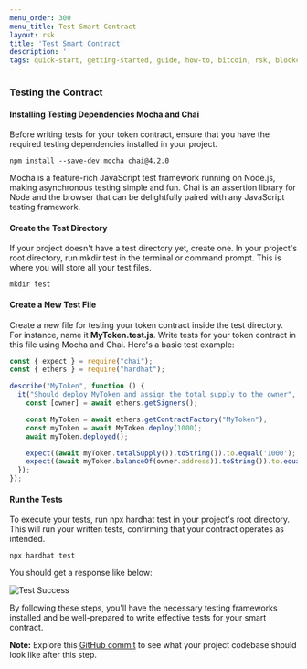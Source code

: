 ```yaml
---
menu_order: 300
menu_title: Test Smart Contract
layout: rsk
title: 'Test Smart Contract'
description: ''
tags: quick-start, getting-started, guide, how-to, bitcoin, rsk, blockchain
---
```


### Testing the Contract

#### Installing Testing Dependencies Mocha and Chai

Before writing tests for your token contract, ensure that you have the required testing dependencies installed in your project.

```shell
npm install --save-dev mocha chai@4.2.0
```

Mocha is a feature-rich JavaScript test framework running on Node.js, making asynchronous testing simple and fun. Chai is an assertion library for Node and the browser that can be delightfully paired with any JavaScript testing framework.

#### Create the Test Directory

If your project doesn't have a test directory yet, create one. In your project's root directory, run mkdir test in the terminal or command prompt. This is where you will store all your test files.

```shell
mkdir test
```

#### Create a New Test File

Create a new file for testing your token contract inside the test directory. For instance, name it **MyToken.test.js**.
Write tests for your token contract in this file using Mocha and Chai. Here's a basic test example:

```js
const { expect } = require("chai");
const { ethers } = require("hardhat");

describe("MyToken", function () {
  it("Should deploy MyToken and assign the total supply to the owner", async function () {
    const [owner] = await ethers.getSigners();

    const MyToken = await ethers.getContractFactory("MyToken");
    const myToken = await MyToken.deploy(1000);
    await myToken.deployed();

    expect((await myToken.totalSupply()).toString()).to.equal('1000');
    expect((await myToken.balanceOf(owner.address)).toString()).to.equal('1000');
  });
});
```

#### Run the Tests

To execute your tests, run npx hardhat test in your project's root directory. This will run your written tests, confirming that your contract operates as intended.

```shell
npx hardhat test
```

You should get a response like below:

![Test Success](/assets/img/guides/quickstart/hardhat/test-success.png)

By following these steps, you'll have the necessary testing frameworks installed and be well-prepared to write effective tests for your smart contract.

**Note:** Explore this [GitHub commit](https://github.com/jesus-iov/rootstock-quick-start-guide/commit/e55761a8438f61038e91bee561d9553ffda52c16) to see what your project codebase should look like after this step.